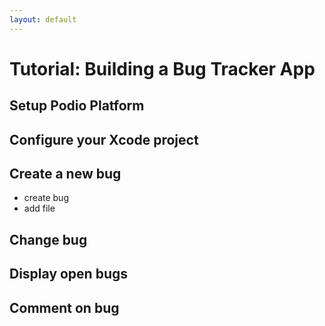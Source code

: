 ```yaml
---
layout: default
---
```


# Tutorial: Building a Bug Tracker App

## Setup Podio Platform

## Configure your Xcode project

## Create a new bug

- create bug
- add file

## Change bug

## Display open bugs

## Comment on bug